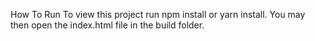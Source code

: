 How To Run
To view this project run npm install or yarn install.
You may then open the index.html file in the build folder.
